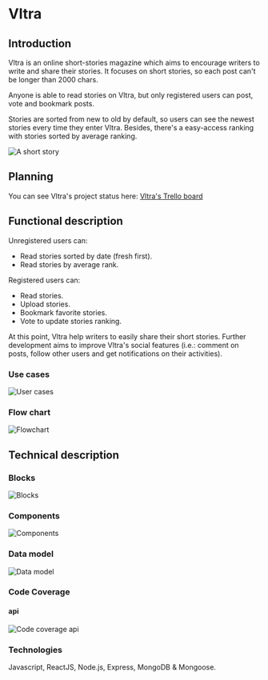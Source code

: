 # Vltra

## Introduction

Vltra is an online short-stories magazine which aims to encourage writers to write and share their stories. It focuses on short stories, so each post can't be longer than 2000 chars.

Anyone is able to read stories on Vltra, but only registered users can post, vote and bookmark posts.

Stories are sorted from new to old by default, so users can see the newest stories every time they enter Vltra. Besides, there's a easy-access ranking with stories sorted by average ranking.

![A short story](https://media.giphy.com/media/6PH7zMHkS7lu0/giphy.gif)

## Planning
You can see Vltra's project status here:
[Vltra's Trello board](https://trello.com/b/EJmGr6bH/vltra-juampi)

## Functional description
Unregistered users can:
- Read stories sorted by date (fresh first).
- Read stories by average rank.

Registered users can:
- Read stories.
- Upload stories.
- Bookmark favorite stories.
- Vote to update stories ranking.

At this point, Vltra help writers to easily share their short stories. Further development aims to improve Vltra's social features (i.e.: comment on posts, follow other users and get notifications on their activities).


### Use cases
![User cases](images/vltra-user-cases.png)
### Flow chart
![Flowchart](images/vltra-flowchart.png)



## Technical description
### Blocks
![Blocks](images/blocks.png)

### Components
![Components](images/components.png)
    
### Data model
![Data model](images/vltra-data-model.png)


### Code Coverage
#### api
![Code coverage api](images/code-coverage-api.png)

### Technologies
Javascript, ReactJS, Node.js, Express, MongoDB & Mongoose.